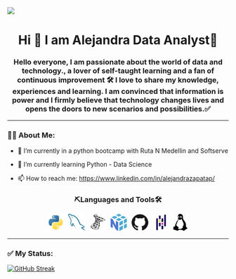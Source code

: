 <div id="header" aligne="center">
  <img src="![giphy](https://user-images.githubusercontent.com/97615442/208200621-88ff748c-e0cf-4f49-abe2-e405d6645620.gif)"width="200" />
  <h1 align="center">Hi 👋 I am Alejandra Data Analyst👩</h1>
  <h3 align="center">Hello everyone, I am passionate about the world of data and technology., a lover of self-taught learning and a fan of continuous improvement 🛠 I love to share my knowledge, experiences and learning. I am convinced that information is power and I firmly believe that technology changes lives and opens the doors to new scenarios and possibilities.✅</h3>
</div> 

---

### 👨‍💻 About Me:

- 🔭 I’m currently in a python bootcamp with Ruta N Medellin and Softserve
     
- 🌱 I’m currently learning Python - Data Science
     
- 📫 How to reach me: https://www.linkedin.com/in/alejandrazapatap/

<div align="center"<br>
     <h3>⛏Languages and Tools🛠</h3>
     <div>
      <img src="https://github.com/devicons/devicon/blob/master/icons/python/python-original.svg" title="Python" alt="Python" width="40" heigth="40"/>&nbsp;
      <img src="https://github.com/devicons/devicon/blob/master/icons/mysql/mysql-original.svg" title="Python" alt="HTML" width="40" heigth="40"/>&nbsp;
      <img src="https://github.com/devicons/devicon/blob/master/icons/microsoftsqlserver/microsoftsqlserver-plain.svg" title="Python" alt="HTML" width="40" heigth="40"/>&nbsp;
      <img src="https://github.com/devicons/devicon/blob/master/icons/numpy/numpy-original.svg" title="Python" alt="HTML" width="40" heigth="40"/>&nbsp;
      <img src="https://github.com/devicons/devicon/blob/master/icons/github/github-original.svg" title="Python" alt="HTML" width="40" heigth="40"/>&nbsp;
      <img src="https://github.com/devicons/devicon/blob/master/icons/pandas/pandas-original.svg" title="Python" alt="HTML" width="40" heigth="40"/>
       <img src="https://github.com/devicons/devicon/blob/master/icons/linux/linux-plain.svg" title="Python" alt="HTML" width="40" heigth="40"/>
     </div>
</div>

---

### ✅ My Status:

[![GitHub Streak](http://github-readme-streak-stats.herokuapp.com?user=alejandrazapatap&theme=radical&hide_border=falso&mode=weekly)](https://git.io/streak-stats)
